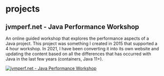 # projects


## jvmperf.net - Java Performance Workshop

An online guided workshop that explores the performance aspects of a Java project. This project was something I created in 2015 that supported a 4 hour workshop. In 2021, I have been converting it into its own website and updating the content based on all the differences that has occurred with Java in the last few years (containers, Java 11+).

[![jvmperf.net - Java Performance Workshop](/img/jvmperf-workshop.png)](https://jvmperf.net)

